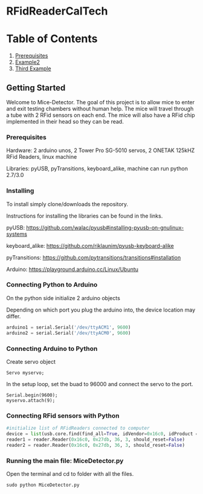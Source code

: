 # RFidReaderCalTech

# Table of Contents
1. [Prerequisites](#Prerequisites)
2. [Example2](#example2)
3. [Third Example](#third-example)

## Getting Started

Welcome to Mice-Detector. The goal of this project is to allow mice to enter and exit testing chambers without human help. The mice will travel through a tube with 2 RFid sensors on each end. The mice will also have a RFid chip implemented in their head so they can be read. 


### Prerequisites

Hardware: 2 arduino unos, 2 Tower Pro SG-5010 servos, 2 ONETAK 125kHZ RFid Readers, linux machine

Libraries: pyUSB, pyTransitions, keyboard_alike, machine can run python 2.7/3.0

### Installing

To install simply clone/downloads the repository.

Instructions for installing the libraries can be found in the links.

pyUSB: https://github.com/walac/pyusb#installing-pyusb-on-gnulinux-systems

keyboard_alike: https://github.com/riklaunim/pyusb-keyboard-alike

pyTransitions: https://github.com/pytransitions/transitions#installation

Arduino: https://playground.arduino.cc/Linux/Ubuntu

### Connecting Python to Arduino

On the python side initialize 2 arduino objects

Depending on which port you plug the arduino into, the device location may differ. 
```python
arduino1 = serial.Serial('/dev/ttyACM1', 9600)
arduino2 = serial.Serial('/dev/ttyACM0', 9600)
```

### Connecting Arduino to Python

Create servo object
```arduino
Servo myservo;
```

In the setup loop, set the buad to 96000 and connect the servo to the port.
```arduino
Serial.begin(9600); 
myservo.attach(9);
```

### Connecting RFid sensors with Python

```python
#initialize list of RFidReaders connected to computer
device = list(usb.core.find(find_all=True, idVendor=0x16c0, idProduct = 0x27db))
reader1 = reader.Reader(0x16c0, 0x27db, 36, 3, should_reset=False)
reader2 = reader.Reader(0x16c0, 0x27db, 36, 3, should_reset=False)
```

### Running the main file: MiceDetector.py

Open the terminal and cd to folder with all the files.

```terminal
sudo python MiceDetector.py
```
